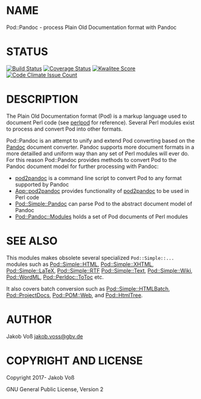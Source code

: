 # NAME

Pod::Pandoc - process Plain Old Documentation format with Pandoc

# STATUS

[![Build Status](https://travis-ci.org/nichtich/Pod-Pandoc.svg)](https://travis-ci.org/nichtich/Pod-Pandoc)
[![Coverage Status](https://coveralls.io/repos/nichtich/Pod-Pandoc/badge.svg)](https://coveralls.io/r/nichtich/Pod-Pandoc)
[![Kwalitee Score](http://cpants.cpanauthors.org/dist/Pod-Pandoc.png)](http://cpants.cpanauthors.org/dist/Pod-Pandoc)
[![Code Climate Issue Count](https://codeclimate.com/github/nichtich/Pod-Pandoc/badges/issue_count.svg)](https://codeclimate.com/github/nichtich/Pod-Pandoc)

# DESCRIPTION

The Plain Old Documentation format (Pod) is a markup language used to document
Perl code (see [perlpod](https://metacpan.org/pod/perlpod) for reference). Several Perl modules exist to process
and convert Pod into other formats.

Pod::Pandoc is an attempt to unify and extend Pod converting based on the
[Pandoc](http://pandoc.org/) document converter. Pandoc supports more document
formats in a more detailled and uniform way than any set of Perl modules will
ever do. For this reason Pod::Pandoc provides methods to convert Pod to the
Pandoc document model for further processing with Pandoc:

- [pod2pandoc](https://metacpan.org/pod/pod2pandoc) is a command line script to convert Pod to any format supported
by Pandoc
- [App::pod2pandoc](https://metacpan.org/pod/App::pod2pandoc) provides functionality of [pod2pandoc](https://metacpan.org/pod/pod2pandoc) to be used in Perl code
- [Pod::Simple::Pandoc](https://metacpan.org/pod/Pod::Simple::Pandoc) can parse Pod to the abstract document model of Pandoc
- [Pod::Pandoc::Modules](https://metacpan.org/pod/Pod::Pandoc::Modules) holds a set of Pod documents of Perl modules

# SEE ALSO

This modules makes obsolete several specialized `Pod::Simple::...` modules
such as [Pod::Simple::HTML](https://metacpan.org/pod/Pod::Simple::HTML), [Pod::Simple::XHTML](https://metacpan.org/pod/Pod::Simple::XHTML), [Pod::Simple::LaTeX](https://metacpan.org/pod/Pod::Simple::LaTeX),
[Pod::Simple::RTF](https://metacpan.org/pod/Pod::Simple::RTF) [Pod::Simple::Text](https://metacpan.org/pod/Pod::Simple::Text), [Pod::Simple::Wiki](https://metacpan.org/pod/Pod::Simple::Wiki), [Pod::WordML](https://metacpan.org/pod/Pod::WordML),
[Pod::Perldoc::ToToc](https://metacpan.org/pod/Pod::Perldoc::ToToc) etc.

It also covers batch conversion such as [Pod::Simple::HTMLBatch](https://metacpan.org/pod/Pod::Simple::HTMLBatch),
[Pod::ProjectDocs](https://metacpan.org/pod/Pod::ProjectDocs), [Pod::POM::Web](https://metacpan.org/pod/Pod::POM::Web), and [Pod::HtmlTree](https://metacpan.org/pod/Pod::HtmlTree).

# AUTHOR

Jakob Voß <jakob.voss@gbv.de>

# COPYRIGHT AND LICENSE

Copyright 2017- Jakob Voß

GNU General Public License, Version 2
